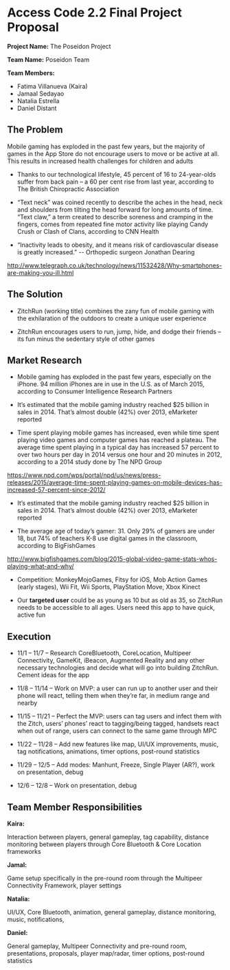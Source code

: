 # Access Code 2.2 Final Project Proposal

**Project Name:**
The Poseidon Project

**Team Name:**
Poseidon Team

**Team Members:**  
* Fatima Villanueva (Kaira)
* Jamaal Sedayao
* Natalia Estrella
* Daniel Distant

## The Problem 

Mobile gaming has exploded in the past few years, but the majority of games in the App Store do not encourage users to move or be active at all. This results in increased health challenges for children and adults

* Thanks to our technological lifestyle, 45 percent of 16 to 24-year-olds suffer from back pain – a 60 per cent rise from last year, according to The British Chiropractic Association

* “Text neck” was coined recently to describe the aches in the head, neck and shoulders from tilting the head forward for long amounts of time. “Text claw,” a term created to describe soreness and cramping in the fingers, comes from repeated fine motor activity like playing Candy Crush or Clash of Clans, according to CNN Health

* “Inactivity leads to obesity, and it means risk of cardiovascular disease is greatly increased.” -- Orthopedic surgeon Jonathan Dearing

http://www.telegraph.co.uk/technology/news/11532428/Why-smartphones-are-making-you-ill.html

## The Solution 

* ZitchRun (working title) combines the zany fun of mobile gaming with the exhilaration of the outdoors to create a unique user experience

* ZitchRun encourages users to run, jump, hide, and dodge their friends – its fun minus the sedentary style of other games

## Market Research

* Mobile gaming has exploded in the past few years, especially on the iPhone. 94 million iPhones are in use in the U.S. as of March 2015, according to Consumer Intelligence Research Partners

* It’s estimated that the mobile gaming industry reached $25 billion in sales in 2014. That’s almost double (42%) over 2013, eMarketer reported

* Time spent playing mobile games has increased, even while time spent playing video games and computer games has reached a plateau. The average time spent playing in a typical day has increased 57 percent to over two hours per day in 2014 versus one hour and 20 minutes in 2012, according to a 2014 study done by The NPD Group

https://www.npd.com/wps/portal/npd/us/news/press-releases/2015/average-time-spent-playing-games-on-mobile-devices-has-increased-57-percent-since-2012/

* It’s estimated that the mobile gaming industry reached $25 billion in sales in 2014. That’s almost double (42%) over 2013, eMarketer reported

* The average age of today’s gamer: 31. Only 29% of gamers are under 18, but 74% of teachers K-8 use digital games in the classroom, according to BigFishGames

http://www.bigfishgames.com/blog/2015-global-video-game-stats-whos-playing-what-and-why/

* Competition: MonkeyMojoGames, Fitsy for iOS, Mob Action Games (early stages), Wii Fit, Wii Sports, PlayStation Move, Xbox Kinect

* Our **targeted user** could be as young as 10 but as old as 35, so ZitchRun needs to be accessible to all ages. Users need this app to have quick, active fun

## Execution 

* 11/1 – 11/7 – Research CoreBluetooth, CoreLocation, Multipeer Connectivity, GameKit, iBeacon, Augmented Reality and any other necessary technologies and decide what will go into building ZitchRun. Cement ideas for the app

* 11/8 – 11/14 – Work on MVP: a user can run up to another user and their phone will react, telling them when they’re far, in medium range and nearby

* 11/15 – 11/21 – Perfect the MVP: users can tag users and infect them with the Zitch, users’ phones’ react to tagging/being tagged, handsets react when out of range, users can connect to the same game through MPC

* 11/22 – 11/28 – Add new features like map, UI/UX improvements, music, tag notifications, animations, timer options, post-round statistics

* 11/29 – 12/5 – Add modes: Manhunt, Freeze, Single Player (AR?), work on presentation, debug

* 12/6 – 12/8 – Work on presentation, debug

## Team Member Responsibilities

**Kaira:**

Interaction between players, general gameplay, tag capability, distance monitoring between players through Core Bluetooth & Core Location frameworks

**Jamal:**

Game setup specifically in the pre-round room through the Multipeer Connectivity Framework, player settings

**Natalia:**

UI/UX, Core Bluetooth, animation, general gameplay, distance monitoring, music, notifications,

**Daniel:**

General gameplay, Multipeer Connectivity and pre-round room, presentations, proposals, player map/radar, timer options, post-round statistics
